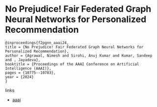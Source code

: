 # No Prejudice! Fair Federated Graph Neural Networks for Personalized Recommendation

```
@inproceedings{f2pgnn_aaai24,
title = {No Prejudice! Fair Federated Graph Neural Networks for Personalized Recommendation},
author = {Agrawal, Nimesh and Sirohi, Anuj Kumar and Kumar, Sandeep and , Jayadeva},
booktitle = {Proceedings of the AAAI Conference on Artificial Intelligence (AAAI)},
pages = {10775--10783},
year = {2024}
}
```

links
- [aaai](https://ojs.aaai.org/index.php/AAAI/article/view/28950)
